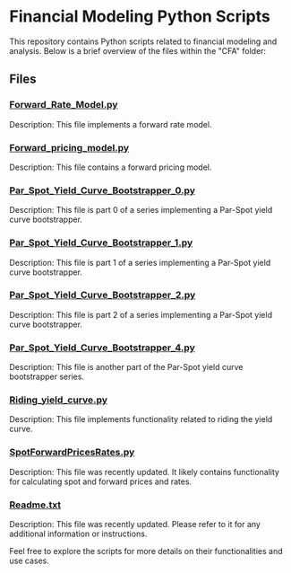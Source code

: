 # Financial Modeling Python Scripts

This repository contains Python scripts related to financial modeling and analysis. Below is a brief overview of the files within the "CFA" folder:

## Files

### [Forward_Rate_Model.py](CFA/Forward_Rate_Model.py)

Description: This file implements a forward rate model.

### [Forward_pricing_model.py](CFA/Forward_pricing_model.py)

Description: This file contains a forward pricing model.

### [Par_Spot_Yield_Curve_Bootstrapper_0.py](CFA/Par_Spot_Yield_Curve_Bootstrapper_0.py)

Description: This file is part 0 of a series implementing a Par-Spot yield curve bootstrapper.

### [Par_Spot_Yield_Curve_Bootstrapper_1.py](CFA/Par_Spot_Yield_Curve_Bootstrapper_1.py)

Description: This file is part 1 of a series implementing a Par-Spot yield curve bootstrapper.

### [Par_Spot_Yield_Curve_Bootstrapper_2.py](CFA/Par_Spot_Yield_Curve_Bootstrapper_2.py)

Description: This file is part 2 of a series implementing a Par-Spot yield curve bootstrapper.

### [Par_Spot_Yield_Curve_Bootstrapper_4.py](CFA/Par_Spot_Yield_Curve_Bootstrapper_4.py)

Description: This file is another part of the Par-Spot yield curve bootstrapper series.

### [Riding_yield_curve.py](CFA/Riding_yield_curve.py)

Description: This file implements functionality related to riding the yield curve.

### [SpotForwardPricesRates.py](CFA/SpotForwardPricesRates.py)

Description: This file was recently updated. It likely contains functionality for calculating spot and forward prices and rates.

### [Readme.txt](CFA/Readme.txt)

Description: This file was recently updated. Please refer to it for any additional information or instructions.

Feel free to explore the scripts for more details on their functionalities and use cases.

